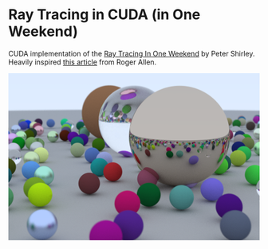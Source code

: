 # Ray Tracing in CUDA (in One Weekend)
CUDA implementation of the [Ray Tracing In One Weekend](https://raytracing.github.io/) by Peter Shirley. 
Heavily inspired [this article](https://developer.nvidia.com/blog/accelerated-ray-tracing-cuda/) from Roger Allen.

![a very nice render](render.png)
